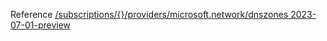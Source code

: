 Reference [/subscriptions/{}/providers/microsoft.network/dnszones 2023-07-01-preview](/Resources/mgmt-plane/L3N1YnNjcmlwdGlvbnMve30vcHJvdmlkZXJzL21pY3Jvc29mdC5uZXR3b3JrL2Ruc3pvbmVz/2023-07-01-preview.xml)
